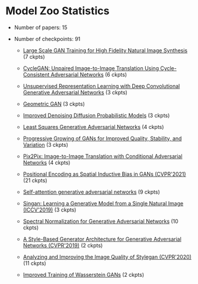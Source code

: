 # Model Zoo Statistics

- Number of papers: 15

- Number of checkpoints: 91

  - [Large Scale GAN Training for High Fidelity Natural Image Synthesis](https://github.com/open-mmlab/mmgeneration/blob/master/configs/biggan) (7 ckpts)

  - [CycleGAN: Unpaired Image-to-Image Translation Using Cycle-Consistent Adversarial Networks](https://github.com/open-mmlab/mmgeneration/blob/master/configs/cyclegan) (6 ckpts)

  - [Unsupervised Representation Learning with Deep Convolutional Generative Adversarial Networks](https://github.com/open-mmlab/mmgeneration/blob/master/configs/dcgan) (3 ckpts)

  - [Geometric GAN](https://github.com/open-mmlab/mmgeneration/blob/master/configs/ggan) (3 ckpts)

  - [Improved Denoising Diffusion Probabilistic Models](https://github.com/open-mmlab/mmgeneration/blob/master/configs/improved_ddpm) (3 ckpts)

  - [Least Squares Generative Adversarial Networks](https://github.com/open-mmlab/mmgeneration/blob/master/configs/lsgan) (4 ckpts)

  - [Progressive Growing of GANs for Improved Quality, Stability, and Variation](https://github.com/open-mmlab/mmgeneration/blob/master/configs/pggan) (3 ckpts)

  - [Pix2Pix: Image-to-Image Translation with Conditional Adversarial Networks](https://github.com/open-mmlab/mmgeneration/blob/master/configs/pix2pix) (4 ckpts)

  - [Positional Encoding as Spatial Inductive Bias in GANs (CVPR'2021)](https://github.com/open-mmlab/mmgeneration/blob/master/configs/positional_encoding_in_gans) (21 ckpts)

  - [Self-attention generative adversarial networks](https://github.com/open-mmlab/mmgeneration/blob/master/configs/sagan) (9 ckpts)

  - [Singan: Learning a Generative Model from a Single Natural Image (ICCV'2019)](https://github.com/open-mmlab/mmgeneration/blob/master/configs/singan) (3 ckpts)

  - [Spectral Normalization for Generative Adversarial Networks](https://github.com/open-mmlab/mmgeneration/blob/master/configs/sngan_proj) (10 ckpts)

  - [A Style-Based Generator Architecture for Generative Adversarial Networks (CVPR'2019)](https://github.com/open-mmlab/mmgeneration/blob/master/configs/styleganv1) (2 ckpts)

  - [Analyzing and Improving the Image Quality of Stylegan (CVPR'2020)](https://github.com/open-mmlab/mmgeneration/blob/master/configs/styleganv2) (11 ckpts)

  - [Improved Training of Wasserstein GANs](https://github.com/open-mmlab/mmgeneration/blob/master/configs/wgan-gp) (2 ckpts)
